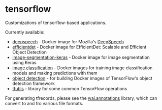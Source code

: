 # tensorflow
Customizations of tensorflow-based applications.

Currently available:
* [deepspeech](deepspeech) - Docker image for Mozilla's [DeepSpeech](https://github.com/mozilla/DeepSpeech)
* [efficientdet](efficientdet) - Docker image for EfficientDet: Scalable and Efficient Object Detection
* [image-segmentation-keras](image-segmentation-keras) - Docker image for image segmentation using Keras
* [image classification](image_classification) - Docker images for training image classification models 
  and making predictions with them
* [object detection](object_detection) - for building Docker images of TensorFlow's 
  object detection framework
* [tfutils](tfutils) - library for some common TensorFlow operations

For generating tfrecords, please see the [wai.annotations](https://github.com/waikato-ufdl/wai-annotations) 
library, which can convert to and fro various file formats.
